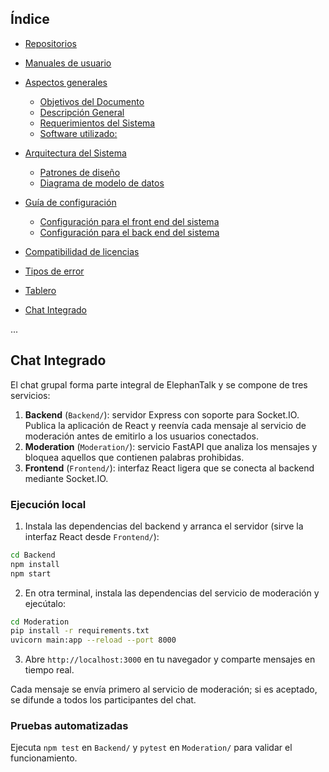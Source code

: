 ## Índice

* [Repositorios](#repositorios)
* [Manuales de usuario](#manuales-de-usuario)
* [Aspectos generales](#aspectos-generales)

  * [Objetivos del Documento](#objetivos-del-documento)
  * [Descripción General](#descripción-general)
  * [Requerimientos del Sistema](#requerimientos-del-sistema)
  * [Software utilizado:](#software-utilizado)
* [Arquitectura del Sistema](#arquitectura-del-sistema)

  * [Patrones de diseño](#patrones-de-diseño)
  * [Diagrama de modelo de datos](#diagrama-de-modelo-de-datos)
* [Guía de configuración](#guía-de-configuración)

  * [Configuración para el front end del sistema](#configuración-para-el-front-end-del-sistema)
  * [Configuración para el back end del sistema](#configuración-para-el-back-end-del-sistema)
* [Compatibilidad de licencias](#compatibilidad-de-licencias)
* [Tipos de error](#tipos-de-error)
* [Tablero](#tablero)
* [Chat Integrado](#chat-integrado)

...

## Chat Integrado

El chat grupal forma parte integral de ElephanTalk y se compone de tres servicios:

1. **Backend** (`Backend/`): servidor Express con soporte para Socket.IO. Publica la aplicación de React y reenvía cada mensaje al servicio de moderación antes de emitirlo a los usuarios conectados.
2. **Moderation** (`Moderation/`): servicio FastAPI que analiza los mensajes y bloquea aquellos que contienen palabras prohibidas.
3. **Frontend** (`Frontend/`): interfaz React ligera que se conecta al backend mediante Socket.IO.

### Ejecución local

1. Instala las dependencias del backend y arranca el servidor (sirve la interfaz React desde `Frontend/`):

```bash
cd Backend
npm install
npm start
```

2. En otra terminal, instala las dependencias del servicio de moderación y ejecútalo:

```bash
cd Moderation
pip install -r requirements.txt
uvicorn main:app --reload --port 8000
```

3. Abre `http://localhost:3000` en tu navegador y comparte mensajes en tiempo real.

Cada mensaje se envía primero al servicio de moderación; si es aceptado, se difunde a todos los participantes del chat.

### Pruebas automatizadas

Ejecuta `npm test` en `Backend/` y `pytest` en `Moderation/` para validar el funcionamiento.
